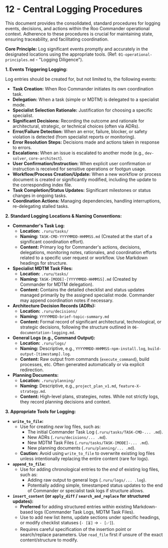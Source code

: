 # 12 - Central Logging Procedures

This document provides the consolidated, standard procedures for logging events, decisions, and actions within the Roo Commander operational context. Adherence to these procedures is crucial for maintaining state, ensuring traceability, and facilitating coordination.

**Core Principle:** Log significant events promptly and accurately in the designated locations using the appropriate tools. (Ref: `01-operational-principles.md` - "Logging Diligence").

**1. Events Triggering Logging:**

Log entries should be created for, but not limited to, the following events:

*   **Task Creation:** When Roo Commander initiates its own coordination task.
*   **Delegation:** When a task (simple or MDTM) is delegated to a specialist mode.
*   **Specialist Selection Rationale:** Justification for choosing a specific specialist.
*   **Significant Decisions:** Recording the outcome and rationale for architectural, strategic, or technical choices (often via ADRs).
*   **Error/Failure Detection:** When an error, failure, blocker, or safety violation is detected (from specialist reports or monitoring).
*   **Error Resolution Steps:** Decisions made and actions taken in response to errors.
*   **Escalations:** When an issue is escalated to another mode (e.g., `dev-solver`, `core-architect`).
*   **User Confirmation/Instruction:** When explicit user confirmation or instruction is received for sensitive operations or footgun usage.
*   **Workflow/Process Creation/Update:** When a new workflow or process document is created or significantly modified, including the update to the corresponding index file.
*   **Task Completion/Status Updates:** Significant milestones or status changes in ongoing tasks.
*   **Coordination Actions:** Managing dependencies, handling interruptions, re-delegating stalled tasks.

**2. Standard Logging Locations & Naming Conventions:**

*   **Commander's Task Log:**
    *   **Location:** `.ruru/tasks/`
    *   **Naming:** `TASK-CMD-YYYYMMDD-HHMMSS.md` (Created at the start of a significant coordination effort).
    *   **Content:** Primary log for Commander's actions, decisions, delegations, monitoring notes, rationales, and coordination efforts related to a specific user request or workflow. Use Markdown headings for structure.
*   **Specialist MDTM Task Files:**
    *   **Location:** `.ruru/tasks/`
    *   **Naming:** `TASK-[MODE]-[YYYYMMDD-HHMMSS].md` (Created by Commander for MDTM delegation).
    *   **Content:** Contains the detailed checklist and status updates managed primarily by the assigned specialist mode. Commander may append coordination notes if necessary.
*   **Architecture Decision Records (ADRs):**
    *   **Location:** `.ruru/decisions/`
    *   **Naming:** `YYYYMMDD-brief-topic-summary.md`
    *   **Content:** Formal record of significant architectural, technological, or strategic decisions, following the structure outlined in `06-documentation-logging.md`.
*   **General Logs (e.g., Command Output):**
    *   **Location:** `.ruru/logs/`
    *   **Naming:** Descriptive, e.g., `YYYYMMDD-HHMMSS-npm-install.log`, `build-output-[timestamp].log`.
    *   **Content:** Raw output from commands (`execute_command`), build processes, etc. Often generated automatically or via explicit redirection.
*   **Planning Documents:**
    *   **Location:** `.ruru/planning/`
    *   **Naming:** Descriptive, e.g., `project_plan_v1.md`, `feature-X-strategy.md`.
    *   **Content:** High-level plans, strategies, notes. While not strictly logs, they record planning decisions and context.

**3. Appropriate Tools for Logging:**

*   **`write_to_file`:**
    *   Use for creating *new* log files, such as:
        *   The initial Commander Task Log (`.ruru/tasks/TASK-CMD-... .md`).
        *   New ADRs (`.ruru/decisions/... .md`).
        *   New MDTM Task Files (`.ruru/tasks/TASK-[MODE]-... .md`).
        *   New planning documents (`.ruru/planning/... .md`).
    *   **Caution:** Avoid using `write_to_file` to overwrite existing log files unless intentionally replacing the entire content (rare for logs).
*   **`append_to_file`:**
    *   Use for adding chronological entries to the *end* of existing log files, such as:
        *   Adding raw output to general logs (`.ruru/logs/... .log`).
        *   Potentially adding simple, timestamped status updates to the end of Commander or specialist task logs if structure allows.
*   **`insert_content` (or `apply_diff` / `search_and_replace` for structured updates):**
    *   **Preferred** for adding structured entries *within* existing Markdown-based logs (Commander Task Logs, MDTM Task Files).
    *   Use to add new list items, update sections under specific headings, or modify checklist statuses (`- [⏳]` -> `- [✅]`).
    *   Requires careful specification of the insertion point or search/replace parameters. Use `read_file` first if unsure of the exact content/structure to modify.
